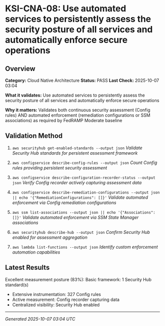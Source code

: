 # KSI-CNA-08: Use automated services to persistently assess the security posture of all services and automatically enforce secure operations

## Overview

**Category:** Cloud Native Architecture
**Status:** PASS
**Last Check:** 2025-10-07 03:04

**What it validates:** Use automated services to persistently assess the security posture of all services and automatically enforce secure operations

**Why it matters:** Validates both continuous security assessment (Config rules) AND automated enforcement (remediation configurations or SSM associations) as required by FedRAMP Moderate baseline

## Validation Method

1. `aws securityhub get-enabled-standards --output json`
   *Validate Security Hub standards for persistent assessment framework*

2. `aws configservice describe-config-rules --output json`
   *Count Config rules providing persistent security assessment*

3. `aws configservice describe-configuration-recorder-status --output json`
   *Verify Config recorder actively capturing assessment data*

4. `aws configservice describe-remediation-configurations --output json || echo '{"RemediationConfigurations": []}'`
   *Validate automated enforcement via Config remediation configurations*

5. `aws ssm list-associations --output json || echo '{"Associations": []}'`
   *Validate automated enforcement via SSM State Manager associations*

6. `aws securityhub describe-hub --output json`
   *Confirm Security Hub enabled for assessment aggregation*

7. `aws lambda list-functions --output json`
   *Identify custom enforcement automation capabilities*

## Latest Results

Excellent measurement posture (83%): Basic framework: 1 Security Hub standard(s)
- Extensive instrumentation: 327 Config rules
- Active measurement: Config recorder capturing data
- Centralized visibility: Security Hub enabled

---
*Generated 2025-10-07 03:04 UTC*